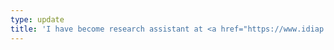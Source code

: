 ```yaml
---
type: update
title: 'I have become research assistant at <a href="https://www.idiap.ch/en"> IDIAP research institute</a>.'
---
```


